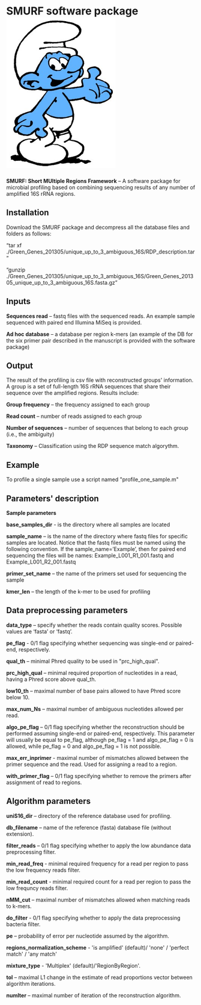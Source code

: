 SMURF software package ![GitHub Logo](smurf-logo.jpg)
========================
**SMURF: Short MUltiple Regions Framework** – A software package for microbial profiling based on combining sequencing results of any number of amplified 16S rRNA regions.

Installation 
------------
Download the SMURF package and decompress all the database files and folders as follows:

“tar xf ./Green_Genes_201305/unique_up_to_3_ambiguous_16S/RDP_description.tar”

“gunzip ./Green_Genes_201305/unique_up_to_3_ambiguous_16S/Green_Genes_201305_unique_up_to_3_ambiguous_16S.fasta.gz”

Inputs
------
**Sequences read** – fastq files with the sequenced reads. An example sample sequenced with paired end Illumina MiSeq is provided.  

**Ad hoc database** – a database per region k-mers (an example of the DB for the six primer pair described in the manuscript is provided with the software package)

Output
------
The result of the profiling is csv file with reconstructed groups' information. A group is a set of full-length 16S rRNA sequences that share their sequence over the amplified regions.
Results include:

**Group frequency** – the frequency assigned to each group

**Read count** – number of reads assigned to each group

**Number of sequences** – number of sequences that belong to each group (i.e., the ambiguity)

**Taxonomy** – Classification using the RDP sequence match algorythm.
 
Example
-------
To profile a single sample use a script named "profile_one_sample.m" 

Parameters' description
----------------------

**Sample parameters**

**base_samples_dir**  - is the directory where all samples are located

**sample_name** – is the name of the directory where fastq files for specific samples are located. Notice that the fastq files must be named using the following convention. If the sample_name=’Example’, then for paired end sequencing the files will be names: Example_L001_R1_001.fastq and Example_L001_R2_001.fastq

**primer_set_name** – the name of the primers set used for sequencing the sample

**kmer_len** – the length of the k-mer to be used for profiling

Data preprocessing parameters
-----------------------------
**data_type** – specify whether the reads contain quality scores. Possible values are ‘fasta’ or ‘fastq’.

**pe_flag** - 0/1 flag specifying whether sequencing was single-end or paired-end, respectively.

**qual_th** – minimal Phred quality to be used in "prc_high_qual".

**prc_high_qual** – minimal required proportion of nucleotides in a read, having a Phred score above qual_th. 

**low10_th** – maximal number of base pairs allowed to have Phred score below 10.

**max_num_Ns** – maximal number of ambiguous nucleotides allowed per read. 

**algo_pe_flag** – 0/1 flag specifying whether the reconstruction should be performed assuming single-end or 
paired-end, respectively. This parameter will usually be equal to pe_flag, although pe_flag = 1 and algo_pe_flag = 0 is allowed, while pe_flag = 0 and algo_pe_flag = 1 is not possible.

**max_err_inprimer** - maximal number of mismatches allowed between the primer sequence and the read. Used for assigning a read to a region.

**with_primer_flag** – 0/1 flag specifying whether to remove the primers after assignment of read to regions.

Algorithm parameters
--------------------
**uniS16_dir** – directory of the reference database used for profiling.

**db_filename** – name of the reference (fasta) database file (without extension). 

**filter_reads** – 0/1 flag specifying whether to apply the low abundance data preprocessing filter.

**min_read_freq** - minimal required frequency for a read per region to pass the low frequency reads filter.

**min_read_count** - minimal required count for a read per region to pass the low frequncy reads filter.

**nMM_cut** – maximal number of mismatches allowed when matching reads to k-mers. 

**do_filter** - 0/1 flag specifying whether to apply the data preprocessing bacteria filter.

**pe** – probability of error per nucleotide assumed by the algorithm.

**regions_normalization_scheme** - 'is amplified' (default)/ 'none' / 'perfect match' / 'any match' 

**mixture_type** - 'Multiplex' (default)/'RegionByRegion'.

**tol** – maximal L1 change in the estimate of read proportions vector between algorithm iterations.

**numIter** – maximal number of iteration of the reconstruction algorithm.

